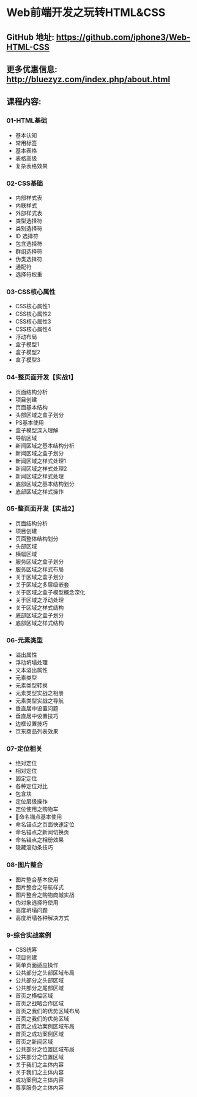 # Web前端开发之玩转HTML&CSS

## GitHub 地址: https://github.com/iphone3/Web-HTML-CSS
## 更多优惠信息: http://bluezyz.com/index.php/about.html

## 课程内容:
### 01-HTML基础
- 基本认知
- 常用标签
- 基本表格
- 表格高级
- 复杂表格效果

### 02-CSS基础
- 内部样式表
- 内联样式
- 外部样式表
- 类型选择符
- 类别选择符
- ID 选择符
- 包含选择符
- 群组选择符
- 伪类选择符
- 通配符
- 选择符权重

### 03-CSS核心属性
- CSS核心属性1
- CSS核心属性2
- CSS核心属性3
- CSS核心属性4
- 浮动布局
- 盒子模型1
- 盒子模型2
- 盒子模型3

### 04-整页面开发【实战1】
- 页面结构分析
- 项目创建
- 页面基本结构
- 头部区域之盒子划分
- PS基本使用
- 盒子模型深入理解
- 导航区域
- 新闻区域之基本结构分析
- 新闻区域之盒子划分
- 新闻区域之样式处理1
- 新闻区域之样式处理2
- 新闻区域之样式处理
- 底部区域之基本结构划分
- 底部区域之样式操作

### 05-整页面开发【实战2】
- 页面结构分析
- 项目创建
- 页面整体结构划分
- 头部区域
- 横幅区域
- 服务区域之盒子划分
- 服务区域之样式布局
- 关于区域之盒子划分
- 关于区域之多层级嵌套
- 关于区域之盒子模型概念深化
- 关于区域之浮动处理
- 关于区域之样式结构
- 底部区域之盒子划分
- 底部区域之样式结构

### 06-元素类型 
- 溢出属性
- 浮动坍塌处理
- 文本溢出属性
- 元素类型
- 元素类型转换
- 元素类型实战之相册
- 元素类型实战之导航
- 垂直居中设置问题
- 垂直居中设置技巧
- 边框设置技巧
- 京东商品列表效果

### 07-定位相关
- 绝对定位
- 相对定位
- 固定定位
- 各种定位对比
- 包含块
- 定位层级操作
- 定位使用之购物车
- 命名锚点基本使用
- 命名锚点之页面快速定位
- 命名锚点之新闻切换页
- 命名锚点之相册效果
- 隐藏滚动条技巧

### 08-图片整合
- 图片整合基本使用
- 图片整合之导航样式
- 图片整合之购物商城实战
- 伪对象选择符使用
- 高度坍塌问题
- 高度坍塌各种解决方式

### 9-综合实战案例
- CSS统筹
- 项目创建
- 简单页面适应操作
- 公共部分之头部区域布局
- 公共部分之头部区域
- 公共部分之尾部区域
- 首页之横幅区域
- 首页之战略合作区域
- 首页之我们的优势区域布局
- 首页之我们的优势区域
- 首页之成功案例区域布局
- 首页之成功案例区域
- 首页之新闻区域
- 公共部分之位置区域布局
- 公共部分之位置区域
- 关于我们之主体内容
- 关于我们之主体内容
- 成功案例之主体内容
- 尊享服务之主体内容
